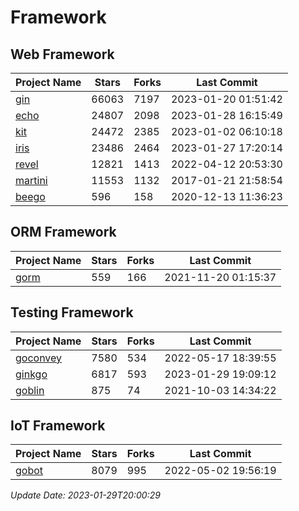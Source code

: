 # Framework

## Web Framework
| Project Name | Stars | Forks | Last Commit |
| ------------ | ----- | ----- | ----------- |
| [gin](https://github.com/gin-gonic/gin) | 66063 | 7197 | 2023-01-20 01:51:42 |
| [echo](https://github.com/labstack/echo) | 24807 | 2098 | 2023-01-28 16:15:49 |
| [kit](https://github.com/go-kit/kit) | 24472 | 2385 | 2023-01-02 06:10:18 |
| [iris](https://github.com/kataras/iris) | 23486 | 2464 | 2023-01-27 17:20:14 |
| [revel](https://github.com/revel/revel) | 12821 | 1413 | 2022-04-12 20:53:30 |
| [martini](https://github.com/go-martini/martini) | 11553 | 1132 | 2017-01-21 21:58:54 |
| [beego](https://github.com/astaxie/beego) | 596 | 158 | 2020-12-13 11:36:23 |

## ORM Framework
| Project Name | Stars | Forks | Last Commit |
| ------------ | ----- | ----- | ----------- |
| [gorm](https://github.com/jinzhu/gorm) | 559 | 166 | 2021-11-20 01:15:37 |

## Testing Framework
| Project Name | Stars | Forks | Last Commit |
| ------------ | ----- | ----- | ----------- |
| [goconvey](https://github.com/smartystreets/goconvey) | 7580 | 534 | 2022-05-17 18:39:55 |
| [ginkgo](https://github.com/onsi/ginkgo) | 6817 | 593 | 2023-01-29 19:09:12 |
| [goblin](https://github.com/franela/goblin) | 875 | 74 | 2021-10-03 14:34:22 |

## IoT Framework
| Project Name | Stars | Forks | Last Commit |
| ------------ | ----- | ----- | ----------- |
| [gobot](https://github.com/hybridgroup/gobot) | 8079 | 995 | 2022-05-02 19:56:19 |

*Update Date: 2023-01-29T20:00:29*